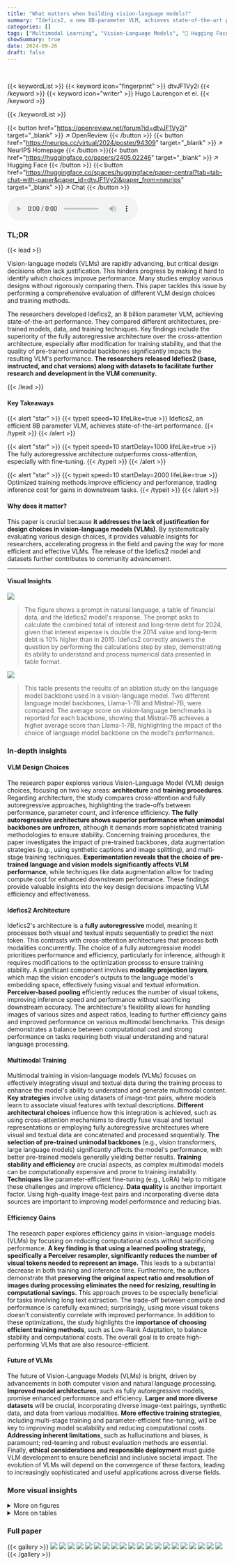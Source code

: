 ```yaml
---
title: "What matters when building vision-language models?"
summary: "Idefics2, a new 8B-parameter VLM, achieves state-of-the-art performance, closing the gap with much larger models by meticulously analyzing design choices and training methods."
categories: []
tags: ["Multimodal Learning", "Vision-Language Models", "🏢 Hugging Face",]
showSummary: true
date: 2024-09-26
draft: false
---
```


<br>

{{< keywordList >}}
{{< keyword icon="fingerprint" >}} dtvJF1Vy2i {{< /keyword >}}
{{< keyword icon="writer" >}} Hugo Laurençon et el. {{< /keyword >}}
 
{{< /keywordList >}}

{{< button href="https://openreview.net/forum?id=dtvJF1Vy2i" target="_blank" >}}
↗ OpenReview
{{< /button >}}
{{< button href="https://neurips.cc/virtual/2024/poster/94309" target="_blank" >}}
↗ NeurIPS Homepage
{{< /button >}}{{< button href="https://huggingface.co/papers/2405.02246" target="_blank" >}}
↗ Hugging Face
{{< /button >}}
{{< button href="https://huggingface.co/spaces/huggingface/paper-central?tab=tab-chat-with-paper&paper_id=dtvJF1Vy2i&paper_from=neurips" target="_blank" >}}
↗ Chat
{{< /button >}}



<audio controls>
    <source src="https://ai-paper-reviewer.com/dtvJF1Vy2i/podcast.wav" type="audio/wav">
    Your browser does not support the audio element.
</audio>


### TL;DR


{{< lead >}}

Vision-language models (VLMs) are rapidly advancing, but critical design decisions often lack justification. This hinders progress by making it hard to identify which choices improve performance.  Many studies employ various designs without rigorously comparing them. This paper tackles this issue by performing a comprehensive evaluation of different VLM design choices and training methods. 



The researchers developed Idefics2, an 8 billion parameter VLM, achieving state-of-the-art performance. They compared different architectures, pre-trained models, data, and training techniques.  Key findings include the superiority of the fully autoregressive architecture over the cross-attention architecture, especially after modification for training stability, and that the quality of pre-trained unimodal backbones significantly impacts the resulting VLM's performance.  **The researchers released Idefics2 (base, instructed, and chat versions) along with datasets to facilitate further research and development in the VLM community.**

{{< /lead >}}


#### Key Takeaways

{{< alert "star" >}}
{{< typeit speed=10 lifeLike=true >}} Idefics2, an efficient 8B parameter VLM, achieves state-of-the-art performance. {{< /typeit >}}
{{< /alert >}}

{{< alert "star" >}}
{{< typeit speed=10 startDelay=1000 lifeLike=true >}} The fully autoregressive architecture outperforms cross-attention, especially with fine-tuning. {{< /typeit >}}
{{< /alert >}}

{{< alert "star" >}}
{{< typeit speed=10 startDelay=2000 lifeLike=true >}} Optimized training methods improve efficiency and performance, trading inference cost for gains in downstream tasks. {{< /typeit >}}
{{< /alert >}}

#### Why does it matter?
This paper is crucial because **it addresses the lack of justification for design choices in vision-language models (VLMs)**. By systematically evaluating various design choices, it provides valuable insights for researchers, accelerating progress in the field and paving the way for more efficient and effective VLMs.  The release of the Idefics2 model and datasets further contributes to community advancement.

------
#### Visual Insights



![](https://ai-paper-reviewer.com/dtvJF1Vy2i/figures_0_1.jpg)

> The figure shows a prompt in natural language, a table of financial data, and the Idefics2 model's response. The prompt asks to calculate the combined total of interest and long-term debt for 2024, given that interest expense is double the 2014 value and long-term debt is 10% higher than in 2015. Idefics2 correctly answers the question by performing the calculations step by step, demonstrating its ability to understand and process numerical data presented in table format.





![](https://ai-paper-reviewer.com/dtvJF1Vy2i/tables_2_1.jpg)

> This table presents the results of an ablation study on the language model backbone used in a vision-language model. Two different language model backbones, Llama-1-7B and Mistral-7B, were compared. The average score on vision-language benchmarks is reported for each backbone, showing that Mistral-7B achieves a higher average score than Llama-1-7B, highlighting the impact of the choice of language model backbone on the model's performance.





### In-depth insights


#### VLM Design Choices
The research paper explores various Vision-Language Model (VLM) design choices, focusing on two key areas: **architecture** and **training procedures**.  Regarding architecture, the study compares cross-attention and fully autoregressive approaches, highlighting the trade-offs between performance, parameter count, and inference efficiency.  **The fully autoregressive architecture shows superior performance when unimodal backbones are unfrozen**, although it demands more sophisticated training methodologies to ensure stability.  Concerning training procedures, the paper investigates the impact of pre-trained backbones, data augmentation strategies (e.g., using synthetic captions and image splitting), and multi-stage training techniques. **Experimentation reveals that the choice of pre-trained language and vision models significantly affects VLM performance**, while techniques like data augmentation allow for trading compute cost for enhanced downstream performance. These findings provide valuable insights into the key design decisions impacting VLM efficiency and effectiveness.

#### Idefics2 Architecture
Idefics2's architecture is a **fully autoregressive** model, meaning it processes both visual and textual inputs sequentially to predict the next token. This contrasts with cross-attention architectures that process both modalities concurrently.  The choice of a fully autoregressive model prioritizes performance and efficiency, particularly for inference, although it requires modifications to the optimization process to ensure training stability.  A significant component involves **modality projection layers**, which map the vision encoder's outputs to the language model's embedding space, effectively fusing visual and textual information.  **Perceiver-based pooling** efficiently reduces the number of visual tokens, improving inference speed and performance without sacrificing downstream accuracy. The architecture's flexibility allows for handling images of various sizes and aspect ratios, leading to further efficiency gains and improved performance on various multimodal benchmarks.  This design demonstrates a balance between computational cost and strong performance on tasks requiring both visual understanding and natural language processing.

#### Multimodal Training
Multimodal training in vision-language models (VLMs) focuses on effectively integrating visual and textual data during the training process to enhance the model's ability to understand and generate multimodal content.  **Key strategies** involve using datasets of image-text pairs, where models learn to associate visual features with textual descriptions.  **Different architectural choices** influence how this integration is achieved, such as using cross-attention mechanisms to directly fuse visual and textual representations or employing fully autoregressive architectures where visual and textual data are concatenated and processed sequentially.  **The selection of pre-trained unimodal backbones** (e.g., vision transformers, large language models) significantly affects the model's performance, with better pre-trained models generally yielding better results.  **Training stability and efficiency** are crucial aspects, as complex multimodal models can be computationally expensive and prone to training instability.  **Techniques** like parameter-efficient fine-tuning (e.g., LoRA) help to mitigate these challenges and improve efficiency. **Data quality** is another important factor. Using high-quality image-text pairs and incorporating diverse data sources are important to improving model performance and reducing bias.

#### Efficiency Gains
The research paper explores efficiency gains in vision-language models (VLMs) by focusing on reducing computational costs without sacrificing performance.  **A key finding is that using a learned pooling strategy, specifically a Perceiver resampler, significantly reduces the number of visual tokens needed to represent an image.** This leads to a substantial decrease in both training and inference time.  Furthermore, the authors demonstrate that **preserving the original aspect ratio and resolution of images during processing eliminates the need for resizing, resulting in computational savings.** This approach proves to be especially beneficial for tasks involving long text extraction.  The trade-off between compute and performance is carefully examined; surprisingly, using more visual tokens doesn't consistently correlate with improved performance. In addition to these optimizations, the study highlights the **importance of choosing efficient training methods**, such as Low-Rank Adaptation, to balance stability and computational costs. The overall goal is to create high-performing VLMs that are also resource-efficient.

#### Future of VLMs
The future of Vision-Language Models (VLMs) is bright, driven by advancements in both computer vision and natural language processing.  **Improved model architectures**, such as fully autoregressive models, promise enhanced performance and efficiency.  **Larger and more diverse datasets** will be crucial, incorporating diverse image-text pairings, synthetic data, and data from various modalities.  **More effective training strategies**, including multi-stage training and parameter-efficient fine-tuning, will be key to improving model scalability and reducing computational costs.  **Addressing inherent limitations**, such as hallucinations and biases, is paramount; red-teaming and robust evaluation methods are essential.  Finally, **ethical considerations and responsible deployment** must guide VLM development to ensure beneficial and inclusive societal impact.  The evolution of VLMs will depend on the convergence of these factors, leading to increasingly sophisticated and useful applications across diverse fields.


### More visual insights

<details>
<summary>More on figures
</summary>


![](https://ai-paper-reviewer.com/dtvJF1Vy2i/figures_2_1.jpg)

> This figure illustrates the architecture of Idefics2, a fully autoregressive vision-language model.  The model takes image and text inputs. The image is first processed by a vision encoder, producing a sequence of hidden states. These states are then mapped and optionally pooled to the language model's input space, creating visual tokens. These visual tokens are then concatenated with text embeddings, creating a combined sequence that is fed into the language model (LLM). The LLM predicts the output text tokens. The figure clearly shows the process of image encoding, modality projection (mapping visual features to the LLM's space), pooling (optional reduction of visual tokens), and concatenation of visual and text tokens before processing with the language model.


![](https://ai-paper-reviewer.com/dtvJF1Vy2i/figures_7_1.jpg)

> This figure shows an example of Idefics2-base performing text transcription from a handwritten letter image. The prompt is to transcribe the content of the letter, and the model successfully transcribes it in a clean, readable format. This showcases the model's ability to extract text information from images, even if it is handwritten and not perfectly clear.


![](https://ai-paper-reviewer.com/dtvJF1Vy2i/figures_19_1.jpg)

> This figure compares the performance of cross-attention and fully autoregressive architectures across three axes: the number of optimization steps, the number of images, and the number of text tokens.  It shows that the fully autoregressive architecture with LoRA generally outperforms the cross-attention architecture across all three axes. The differences are visually apparent, showing a clear advantage for the fully autoregressive approach in terms of average score.


![](https://ai-paper-reviewer.com/dtvJF1Vy2i/figures_23_1.jpg)

> The figure shows an example of Idefics2-chatty's ability to extract specific information from a resume and format the information into a JSON object.  The prompt requests the name, email, current job, and education. The model correctly extracts this information from the provided resume image and structures the data into a well-formatted JSON output, demonstrating its capability for information extraction and structured data generation.


![](https://ai-paper-reviewer.com/dtvJF1Vy2i/figures_24_1.jpg)

> The figure shows an example of Idefics2-chatty's ability to describe an image.  The prompt is simply 'Describe the image.' The AI-generated image depicts a whimsical scene with three robot soldiers carrying large cannons shaped like bread rolls, positioned in front of the Eiffel Tower in Paris. The description provided by the model is detailed and accurate, demonstrating its capacity for image understanding and creative textual generation.


![](https://ai-paper-reviewer.com/dtvJF1Vy2i/figures_25_1.jpg)

> The figure shows a prompt asking what happens to fish if the number of pelicans increases.  A diagram depicting a terrestrial and aquatic food chain is included in the prompt.  The Idefics2 model's response correctly explains that an increase in the pelican population would likely lead to a decrease in the fish population due to increased predation. The model also correctly points out the potential effects this would have on the ecosystem and other species that rely on fish for food.


</details>




<details>
<summary>More on tables
</summary>


![](https://ai-paper-reviewer.com/dtvJF1Vy2i/tables_3_1.jpg)
> This table presents the results of an ablation study comparing the performance of different vision encoders when used in a vision-language model.  The study keeps other aspects of the model (such as the language model and training procedures) constant.  The goal is to isolate the impact of vision encoder choice on overall model performance, allowing for a direct comparison of the effects of different vision encoders.

![](https://ai-paper-reviewer.com/dtvJF1Vy2i/tables_3_2.jpg)
> The table presents the results of an ablation study comparing the performance of different language model backbones when used in a vision-language model.  The study keeps other variables, like the vision backbone and training data, constant to isolate the impact of the language model choice on the average performance score across several vision-language benchmarks.

![](https://ai-paper-reviewer.com/dtvJF1Vy2i/tables_3_3.jpg)
> This table compares the performance of fully autoregressive and cross-attention architectures with different training methods (Frozen and LoRA).  It shows that the fully autoregressive architecture, particularly when using LoRA, outperforms the cross-attention architecture in terms of average score, despite having fewer trainable parameters in some cases. This highlights the impact of architectural choices and training methods on vision-language model performance.

![](https://ai-paper-reviewer.com/dtvJF1Vy2i/tables_4_1.jpg)
> This table presents the results of an ablation study on different pooling strategies used in the vision encoder.  The study compares the performance of using a Perceiver with 128 visual tokens versus a Perceiver with 64 visual tokens. The average score across multiple downstream benchmarks is reported for each configuration, demonstrating the impact of the number of visual tokens on model performance.  The results show that reducing the number of visual tokens (from 128 to 64) using a Perceiver leads to a slight improvement in average performance.

![](https://ai-paper-reviewer.com/dtvJF1Vy2i/tables_4_2.jpg)
> This table presents the ablation study results on the impact of preserving the original aspect ratio and image resolution on the model's performance.  It compares the average scores achieved when using square images (resized to a fixed resolution) versus when preserving the original aspect ratio and allowing variable resolutions (between 378 and 768 pixels). The results show a minor difference in average score, suggesting that maintaining the aspect ratio doesn't significantly harm performance, which is beneficial for efficiency and handling diverse image formats.

![](https://ai-paper-reviewer.com/dtvJF1Vy2i/tables_6_1.jpg)
> This table presents the results of an ablation study comparing the use of synthetic captions versus alt-texts for training a vision-language model.  The 'Avg. score' column shows the average performance of the model trained with each type of caption, indicating that synthetic captions lead to slightly better performance than alt-texts. This suggests that synthetic captions might be a more effective approach for training vision-language models, potentially due to factors such as greater quantity or consistency of data.

![](https://ai-paper-reviewer.com/dtvJF1Vy2i/tables_6_2.jpg)
> This table shows the results of an ablation study on the impact of using OCR data and different image resolutions on the performance of vision-language models for the DocVQA task.  The model was pre-trained for 5,500 steps, and then fine-tuned for an additional 500 steps on the DocVQA dataset.  The table compares three scenarios: (1) no OCR data and a resolution of 384 pixels, (2) no OCR data and a resolution of 768 pixels, and (3) OCR data included and a resolution of 768 pixels.  The results show a clear improvement in DocVQA performance with higher resolution and the inclusion of OCR data.

![](https://ai-paper-reviewer.com/dtvJF1Vy2i/tables_7_1.jpg)
> This table compares the performance of Idefics2-base, a foundational vision-language model with 8 billion parameters, against other state-of-the-art base VLMs (Vision-Language Models).  The comparison is based on four downstream benchmarks: VQAv2 (visual question answering), TextVQA (text in visual question answering), OKVQA (external knowledge visual question answering), and COCO (image captioning).  The evaluation uses 8 random in-context examples and an open-ended setting for VQA tasks.  The table highlights the model's size (in billions of parameters), architecture (fully autoregressive or cross-attention), average number of visual tokens per image, and average scores on each benchmark.

![](https://ai-paper-reviewer.com/dtvJF1Vy2i/tables_8_1.jpg)
> This table compares the performance of the Idefics2 model against other state-of-the-art Vision-Language Models (VLMs) on four different benchmarks: MMMU, MathVista, TextVQA, and MMBench.  The comparison is done using zero-shot evaluation, meaning the models are not fine-tuned for any specific task before evaluation.  Importantly, the table shows that Idefics2, even with a much smaller number of tokens per image (64 vs. hundreds or thousands for others), achieves state-of-the-art performance comparable to much larger models (up to 14B parameters). The results suggest that Idefics2's efficient architecture contributes significantly to its performance.

![](https://ai-paper-reviewer.com/dtvJF1Vy2i/tables_19_1.jpg)
> This table presents the results of an ablation study on the vision encoder backbone used in the vision-language model.  Three different vision encoders were compared: CLIP-ViT-H, EVA-CLIP-5B, and SigLIP-SO400M. The table shows the average score across four downstream benchmarks (VQAv2, OKVQA, TextVQA, and COCO) and the resolution of the image processed by each encoder.  The results suggest that using a better pre-trained vision encoder improves the performance of the vision-language model.

![](https://ai-paper-reviewer.com/dtvJF1Vy2i/tables_20_1.jpg)
> This table shows the average scores achieved by three different vision-language connector methods: Linear Projection, Mapping Network, and Perceiver.  The Perceiver method significantly outperforms the other two, indicating its effectiveness in fusing visual and textual information.

![](https://ai-paper-reviewer.com/dtvJF1Vy2i/tables_20_2.jpg)
> This table presents the ablation study on adding a Multilayer Perceptron (MLP) modality projection layer before the perceiver resampler in the model architecture.  The experiment compares the model's average performance with and without the MLP layer. The results demonstrate the impact of the MLP on the model's overall performance, showing improvement when it is included. This highlights the effectiveness of the MLP in enhancing the fusion of visual and textual information.

![](https://ai-paper-reviewer.com/dtvJF1Vy2i/tables_20_3.jpg)
> This table compares the performance of Idefics2-base, a foundational vision-language model with 8 billion parameters, against other state-of-the-art base vision-language models.  The comparison is made across four different benchmarks evaluating various capabilities: VQAv2 (general visual question answering), TextVQA (OCR abilities), OKVQA (external knowledge usage), and COCO (image captioning).  The evaluation uses 8 random in-context examples and an open-ended setting for VQA tasks.  The table also indicates whether the models used a fully autoregressive (FA) or cross-attention (CA) architecture.

![](https://ai-paper-reviewer.com/dtvJF1Vy2i/tables_21_1.jpg)
> This table compares the performance of Idefics2-base, a foundational vision-language model, against other state-of-the-art base VLMs on four downstream benchmarks: VQAv2 (visual question answering), TextVQA (text VQA), OKVQA (external knowledge VQA), and COCO (captioning).  The evaluation used 8 random in-context examples and an open-ended setting for VQA tasks.  The table also indicates the model architecture (fully autoregressive or cross-attention) for each model.

![](https://ai-paper-reviewer.com/dtvJF1Vy2i/tables_22_1.jpg)
> This table compares the performance of the Idefics2-base model to other state-of-the-art Vision-Language Models (VLMs) on four different benchmarks.  The benchmarks assess different capabilities, including visual question answering (VQAv2, TextVQA, OKVQA), and image captioning (COCO). The table shows the average score for each model across the four benchmarks, considering the model size and the architecture (fully autoregressive or cross-attention).  The number of visual tokens per image is also provided to help understand the compute cost.

![](https://ai-paper-reviewer.com/dtvJF1Vy2i/tables_22_2.jpg)
> This table compares the performance of the Idefics2-base model against other state-of-the-art baseline Vision-Language Models (VLMs) across four different benchmark datasets.  The metrics used vary depending on the dataset (VQAv2 uses VQA accuracy, TextVQA uses VQA accuracy, OKVQA uses VQA accuracy, and COCO uses CIDEr). The evaluations were conducted using 8 random in-context examples, and an open-ended setting was used for the VQA tasks.  The table also indicates whether each VLM used a fully autoregressive (FA) or cross-attention (CA) architecture.

![](https://ai-paper-reviewer.com/dtvJF1Vy2i/tables_23_1.jpg)
> This table compares the performance of the Idefics2 model against other state-of-the-art Vision-Language Models (VLMs) on several benchmark datasets.  It highlights Idefics2's performance in various tasks related to vision and language understanding, demonstrating its capabilities despite having a smaller parameter count than many of its competitors. The table also shows that varying the number of tokens per image (64 vs. 320) doesn't significantly alter the model's performance, demonstrating its efficiency.

![](https://ai-paper-reviewer.com/dtvJF1Vy2i/tables_24_1.jpg)
> This table compares the performance of the Idefics2-base model against other state-of-the-art Vision-Language Models (VLMs) on four benchmark tasks: VQAv2, TextVQA, OKVQA, and COCO.  The benchmarks evaluate different capabilities, such as visual question answering, OCR abilities, external knowledge access, and image captioning.  The table shows the average score for each model across the four benchmarks, considering the model size (in billions of parameters) and the architecture type (fully autoregressive or cross-attention).  It also notes the number of visual tokens used per image, indicating a model's efficiency.

</details>




### Full paper

{{< gallery >}}
<img src="https://ai-paper-reviewer.com/dtvJF1Vy2i/1.png" class="grid-w50 md:grid-w33 xl:grid-w25" />
<img src="https://ai-paper-reviewer.com/dtvJF1Vy2i/2.png" class="grid-w50 md:grid-w33 xl:grid-w25" />
<img src="https://ai-paper-reviewer.com/dtvJF1Vy2i/3.png" class="grid-w50 md:grid-w33 xl:grid-w25" />
<img src="https://ai-paper-reviewer.com/dtvJF1Vy2i/4.png" class="grid-w50 md:grid-w33 xl:grid-w25" />
<img src="https://ai-paper-reviewer.com/dtvJF1Vy2i/5.png" class="grid-w50 md:grid-w33 xl:grid-w25" />
<img src="https://ai-paper-reviewer.com/dtvJF1Vy2i/6.png" class="grid-w50 md:grid-w33 xl:grid-w25" />
<img src="https://ai-paper-reviewer.com/dtvJF1Vy2i/7.png" class="grid-w50 md:grid-w33 xl:grid-w25" />
<img src="https://ai-paper-reviewer.com/dtvJF1Vy2i/8.png" class="grid-w50 md:grid-w33 xl:grid-w25" />
<img src="https://ai-paper-reviewer.com/dtvJF1Vy2i/9.png" class="grid-w50 md:grid-w33 xl:grid-w25" />
<img src="https://ai-paper-reviewer.com/dtvJF1Vy2i/10.png" class="grid-w50 md:grid-w33 xl:grid-w25" />
<img src="https://ai-paper-reviewer.com/dtvJF1Vy2i/11.png" class="grid-w50 md:grid-w33 xl:grid-w25" />
<img src="https://ai-paper-reviewer.com/dtvJF1Vy2i/12.png" class="grid-w50 md:grid-w33 xl:grid-w25" />
<img src="https://ai-paper-reviewer.com/dtvJF1Vy2i/13.png" class="grid-w50 md:grid-w33 xl:grid-w25" />
<img src="https://ai-paper-reviewer.com/dtvJF1Vy2i/14.png" class="grid-w50 md:grid-w33 xl:grid-w25" />
<img src="https://ai-paper-reviewer.com/dtvJF1Vy2i/15.png" class="grid-w50 md:grid-w33 xl:grid-w25" />
<img src="https://ai-paper-reviewer.com/dtvJF1Vy2i/16.png" class="grid-w50 md:grid-w33 xl:grid-w25" />
<img src="https://ai-paper-reviewer.com/dtvJF1Vy2i/17.png" class="grid-w50 md:grid-w33 xl:grid-w25" />
<img src="https://ai-paper-reviewer.com/dtvJF1Vy2i/18.png" class="grid-w50 md:grid-w33 xl:grid-w25" />
<img src="https://ai-paper-reviewer.com/dtvJF1Vy2i/19.png" class="grid-w50 md:grid-w33 xl:grid-w25" />
<img src="https://ai-paper-reviewer.com/dtvJF1Vy2i/20.png" class="grid-w50 md:grid-w33 xl:grid-w25" />
{{< /gallery >}}